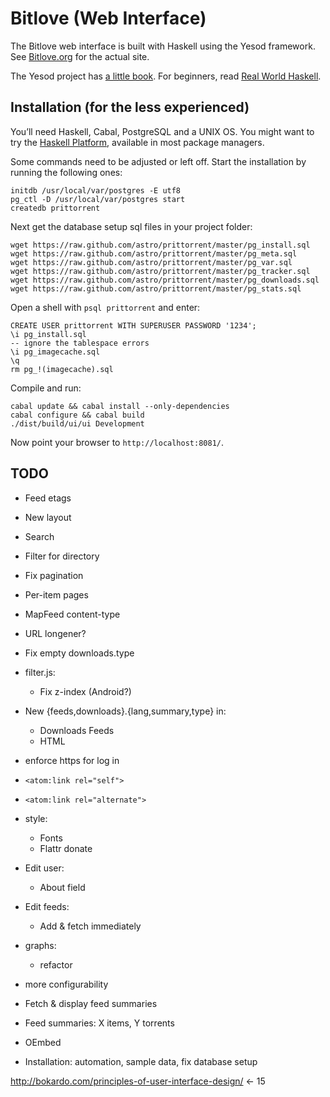 # Bitlove (Web Interface)

The Bitlove web interface is built with Haskell using the Yesod framework. See [Bitlove.org](http://bitlove.org/) for the actual site.

The Yesod project has [a little book](http://www.yesodweb.com/book). For beginners, read [Real World Haskell](http://book.realworldhaskell.org/read/).

## Installation (for the less experienced)

You’ll need Haskell, Cabal, PostgreSQL and a UNIX OS. You might want to try the [Haskell Platform](http://hackage.haskell.org/platform/), available in most package managers.

Some commands need to be adjusted or left off. Start the installation by running the following ones:

    initdb /usr/local/var/postgres -E utf8
    pg_ctl -D /usr/local/var/postgres start
    createdb prittorrent

Next get the database setup sql files in your project folder:

    wget https://raw.github.com/astro/prittorrent/master/pg_install.sql
    wget https://raw.github.com/astro/prittorrent/master/pg_meta.sql
    wget https://raw.github.com/astro/prittorrent/master/pg_var.sql
    wget https://raw.github.com/astro/prittorrent/master/pg_tracker.sql
    wget https://raw.github.com/astro/prittorrent/master/pg_downloads.sql
    wget https://raw.github.com/astro/prittorrent/master/pg_stats.sql

Open a shell with `psql prittorrent` and enter:

    CREATE USER prittorrent WITH SUPERUSER PASSWORD '1234';
    \i pg_install.sql
    -- ignore the tablespace errors
    \i pg_imagecache.sql
    \q
    rm pg_!(imagecache).sql

Compile and run:

    cabal update && cabal install --only-dependencies
    cabal configure && cabal build
    ./dist/build/ui/ui Development

Now point your browser to `http://localhost:8081/`.


## TODO

* Feed etags
* New layout
* Search
* Filter for directory
* Fix pagination

* Per-item pages
* MapFeed content-type
* URL longener?
* Fix empty downloads.type
* filter.js:
  * Fix z-index (Android?)
* New {feeds,downloads}.{lang,summary,type} in:
  * Downloads Feeds
  * HTML
* enforce https for log in
* `<atom:link rel="self">`
* `<atom:link rel="alternate">`
* style:
  * Fonts
  * Flattr donate
* Edit user:
  * About field
* Edit feeds:
  * Add & fetch immediately
* graphs:
  * refactor
* more configurability
* Fetch & display feed summaries
* Feed summaries: X items, Y torrents
* OEmbed
* Installation: automation, sample data, fix database setup


http://bokardo.com/principles-of-user-interface-design/ ← 15
